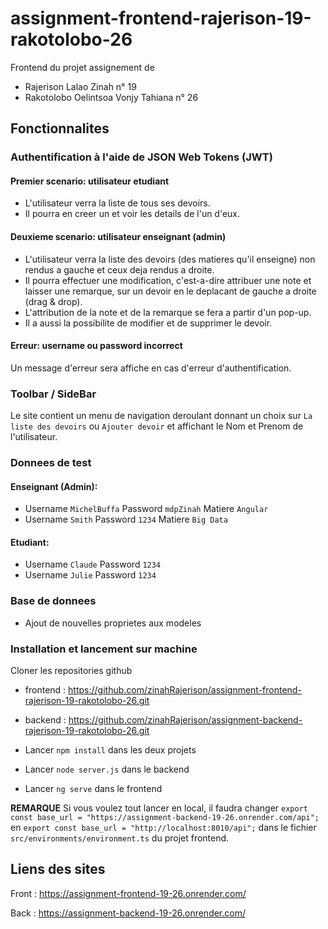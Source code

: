 # assignment-frontend-rajerison-19-rakotolobo-26
Frontend du projet assignement de 
- Rajerison Lalao Zinah n° 19 
- Rakotolobo Oelintsoa Vonjy Tahiana n° 26

## Fonctionnalites

### Authentification à l'aide de JSON Web Tokens (JWT)

#### Premier scenario: utilisateur etudiant
- L'utilisateur verra la liste de tous ses devoirs.
- Il pourra en creer un et voir les details de l'un d'eux.

#### Deuxieme scenario: utilisateur enseignant (admin)
- L'utilisateur verra la liste des devoirs (des matieres qu'il enseigne) non rendus a gauche et ceux deja rendus a droite.
- Il pourra effectuer une modification, c'est-a-dire attribuer une note et laisser une remarque, sur un devoir en le deplacant de gauche a droite (drag & drop).
- L'attribution de la note et de la remarque se fera a partir d'un pop-up.
- Il a aussi la possibilite de modifier et de supprimer le devoir.

#### Erreur: username ou password incorrect
Un message d'erreur sera affiche en cas d'erreur d'authentification.


### Toolbar / SideBar
Le site contient un menu de navigation deroulant donnant un choix sur `La liste des devoirs` ou `Ajouter devoir` et affichant le Nom et Prenom de l'utilisateur.


### Donnees de test

#### Enseignant (Admin):
- Username `MichelBuffa` Password `mdpZinah` Matiere `Angular`
- Username `Smith` Password `1234` Matiere `Big Data`

#### Etudiant:
- Username `Claude` Password `1234`
- Username `Julie` Password `1234`


### Base de donnees

- Ajout de nouvelles proprietes aux modeles


### Installation et lancement sur machine

Cloner les repositories github
- frontend : https://github.com/zinahRajerison/assignment-frontend-rajerison-19-rakotolobo-26.git
- backend : https://github.com/zinahRajerison/assignment-backend-rajerison-19-rakotolobo-26.git

- Lancer `npm install` dans les deux projets
- Lancer `node server.js` dans le backend
- Lancer `ng serve` dans le frontend

**REMARQUE** 
Si vous voulez tout lancer en local, il faudra changer `export const base_url = "https://assignment-backend-19-26.onrender.com/api";` en `export const base_url = "http://localhost:8010/api";` dans le fichier `src/environments/environment.ts` du projet frontend.


## Liens des sites
Front : https://assignment-frontend-19-26.onrender.com/

Back : https://assignment-backend-19-26.onrender.com/ 
